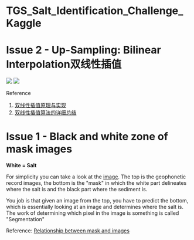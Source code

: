# TGS_Salt_Identification_Challenge_Kaggle


# Issue 2 - Up-Sampling: Bilinear Interpolation双线性插值

![](https://images2015.cnblogs.com/blog/904258/201603/904258-20160305184525205-215659449.jpg)
![](https://user-images.githubusercontent.com/26485327/45526107-d2c65180-b810-11e8-9a56-fdc6e09187c9.png)

Reference
1. [双线性插值原理与实现](https://www.cnblogs.com/hustlx/p/5245504.html)
2. [双线性插值算法的详细总结](https://blog.csdn.net/sinat_33718563/article/details/78825971)

# Issue 1 - Black and white zone of mask images

**White = Salt**

For simplicity you can take a look at the [image](http://photobucket.com/gallery/user/MUnewspaper/media/bWVkaWFJZDo3NjE1NTIwOA==/?ref=). The top is the geophonetic record images, the bottom is the "mask" in which the white part delineates where the salt is and the black part where the sediment is.

You job is that given an image from the top, you have to predict the bottom, which is essentially looking at an image and determines where the salt is. The work of determining which pixel in the image is something is called "Segmentation"

Reference: [Relationship between mask and images](https://www.kaggle.com/c/tgs-salt-identification-challenge/discussion/61954)

